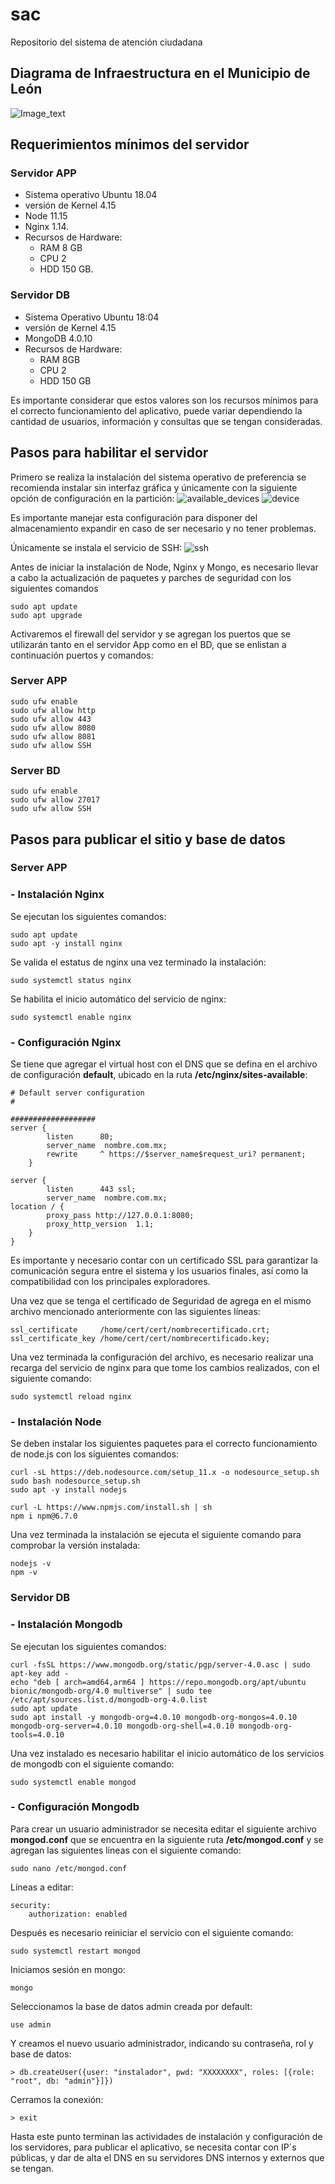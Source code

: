 # **sac**
Repositorio del sistema de atención ciudadana

## **Diagrama de Infraestructura en el Municipio de León**
![Image_text](./img/infraestructura.png)

## **Requerimientos mínimos del servidor**

### **Servidor APP**
 - Sistema operativo Ubuntu 18.04
 - versión de Kernel 4.15
 - Node 11.15
 - Nginx 1.14.
 - Recursos de Hardware: 
    - RAM 8 GB
    - CPU 2 
    - HDD 150 GB. 

### **Servidor DB**
 - Sistema Operativo Ubuntu 18:04
 - versión de Kernel 4.15
 -  MongoDB 4.0.10
 - Recursos de Hardware: 
    - RAM 8GB
    - CPU 2
    - HDD 150 GB

Es importante considerar que estos valores son los recursos mínimos para el correcto funcionamiento del aplicativo, puede variar dependiendo la cantidad de usuarios, información y consultas que se tengan consideradas.


## **Pasos para habilitar el servidor**
Primero se realiza la instalación del sistema operativo de preferencia se recomienda instalar sin interfaz gráfica y únicamente con la siguiente opción de configuración en la partición:
![available_devices](./img/available-devices.png)
![device](./img/device.png)

Es importante manejar esta configuración para disponer del almacenamiento expandir en caso de ser necesario y no tener problemas.

Únicamente se instala el servicio de SSH:
![ssh](./img/ssh.png)

Antes de iniciar la instalación de Node, Nginx y Mongo, es necesario llevar a cabo la actualización de paquetes y parches de seguridad con los siguientes comandos 

    sudo apt update    
    sudo apt upgrade

Activaremos el firewall del servidor y se agregan los puertos que se utilizarán tanto en el servidor App como en el BD, que se enlistan a continuación puertos y comandos:

### **Server APP**
    sudo ufw enable
    sudo ufw allow http
    sudo ufw allow 443
    sudo ufw allow 8080
    sudo ufw allow 8081
    sudo ufw allow SSH

### **Server BD**
    
    sudo ufw enable
    sudo ufw allow 27017
    sudo ufw allow SSH


## **Pasos para publicar el sitio y base de datos**

### **Server APP**
###  **- Instalación Nginx**

Se ejecutan los siguientes comandos: 

    sudo apt update
    sudo apt -y install nginx

Se valida el estatus de nginx una vez terminado la instalación:

    sudo systemctl status nginx

Se habilita el inicio automático del servicio de nginx:

    sudo systemctl enable nginx

### **- Configuración Nginx**
Se tiene que agregar el virtual host con el DNS que se defina en el archivo de configuración **default**, ubicado en la ruta **/etc/nginx/sites-available**:

    # Default server configuration
    #

    ###################
    server {
            listen   	80;
            server_name  nombre.com.mx;
            rewrite  	^ https://$server_name$request_uri? permanent;
        }

    server {
            listen   	443 ssl;
            server_name  nombre.com.mx;
    location / {
            proxy_pass http://127.0.0.1:8080;
            proxy_http_version  1.1;
        }
    }

Es importante y necesario contar con un certificado SSL para garantizar la comunicación segura entre el sistema y los usuarios finales, así como la compatibilidad con los principales exploradores.

Una vez que se tenga el certificado de Seguridad de agrega en el mismo archivo mencionado anteriormente con las siguientes líneas:

    ssl_certificate     /home/cert/cert/nombrecertificado.crt;
    ssl_certificate_key /home/cert/cert/nombrecertificado.key;

Una vez terminada la configuración del archivo, es necesario realizar una recarga del servicio de nginx para que tome los cambios realizados, con el siguiente comando:

    sudo systemctl reload nginx

### **- Instalación Node**
Se deben instalar los siguientes paquetes para el correcto funcionamiento de node.js con los siguientes comandos:

    curl -sL https://deb.nodesource.com/setup_11.x -o nodesource_setup.sh
    sudo bash nodesource_setup.sh
    sudo apt -y install nodejs

    curl -L https://www.npmjs.com/install.sh | sh
    npm i npm@6.7.0

Una vez terminada la instalación se ejecuta el siguiente comando para comprobar la versión instalada:
    
    nodejs -v
    npm -v


### **Servidor DB**
### **- Instalación Mongodb**
Se ejecutan los siguientes comandos:
    
    curl -fsSL https://www.mongodb.org/static/pgp/server-4.0.asc | sudo apt-key add -
    echo "deb [ arch=amd64,arm64 ] https://repo.mongodb.org/apt/ubuntu bionic/mongodb-org/4.0 multiverse" | sudo tee /etc/apt/sources.list.d/mongodb-org-4.0.list
    sudo apt update
    sudo apt install -y mongodb-org=4.0.10 mongodb-org-mongos=4.0.10 mongodb-org-server=4.0.10 mongodb-org-shell=4.0.10 mongodb-org-tools=4.0.10

Una vez instalado es necesario habilitar el inicio automático de los servicios de mongodb con el siguiente comando:

    sudo systemctl enable mongod

### **- Configuración Mongodb**
Para crear un usuario administrador se necesita editar el siguiente archivo **mongod.conf** que se encuentra en la siguiente ruta **/etc/mongod.conf** y se agregan las siguientes lineas con el siguiente comando:

    sudo nano /etc/mongod.conf

Líneas a editar: 
    
    security:
        authorization: enabled

Después es necesario reiniciar el servicio con el siguiente comando:

    sudo systemctl restart mongod

Iniciamos sesión en mongo:

    mongo

Seleccionamos la base de datos admin creada por default:
    
    use admin

Y creamos el nuevo usuario administrador, indicando su contraseña, rol y base de datos:
    
    > db.createUser({user: "instalador", pwd: "XXXXXXXX", roles: [{role: "root", db: "admin"}]})

Cerramos la conexión:
    
    > exit


Hasta este punto terminan las actividades de instalación y configuración de los servidores, para publicar el aplicativo, se necesita contar con IP´s públicas, y dar de alta el DNS en su servidores DNS internos y externos que se tengan.

